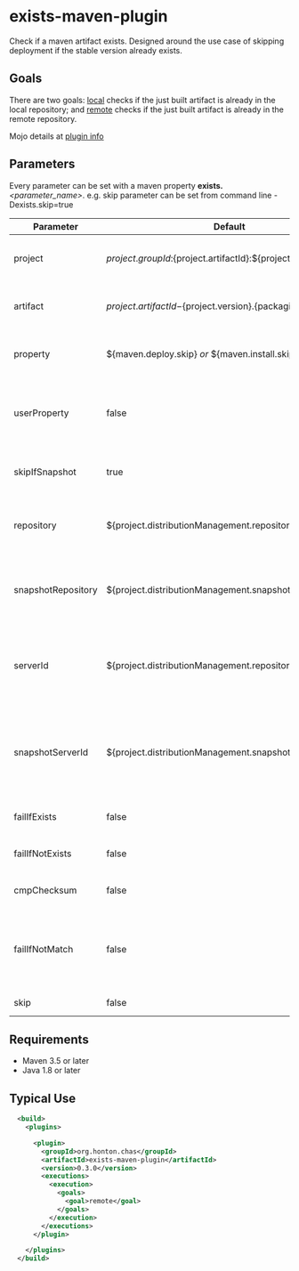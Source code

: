 # exists-maven-plugin

Check if a maven artifact exists. Designed around the use case of skipping deployment if the stable version already exists.

## Goals
There are two goals: [local](https://chonton.github.io/exists-maven-plugin/0.3.0/local-mojo.html) checks
if the just built artifact is already in the local repository;
and [remote](https://chonton.github.io/exists-maven-plugin/0.3.0/remote-mojo.html) checks
if the just built artifact is already in the remote repository.

Mojo details at [plugin info](https://chonton.github.io/exists-maven-plugin/0.3.0/plugin-info.html)

## Parameters
Every parameter can be set with a maven property **exists.**_<parameter_name\>_.  e.g. skip parameter can 
be set from command line -Dexists.skip=true

| Parameter | Default | Description |
|-----------|---------|-------------|
|project    |${project.groupId}:${project.artifactId}:${project.version}| The project within the repository to query|
|artifact   |${project.artifactId}-${project.version}.{packaging}|The artifact within the project to query|
|property   |${maven.deploy.skip} _or_ ${maven.install.skip}|The property to receive the result of the query|
|userProperty|false|If the property should be set as a user property, to be available in child projects|
|skipIfSnapshot|true|Skip the query if the project ends with -SNAPSHOT|
|repository |${project.distributionManagement.repository.url}| For remote goal, the repository to query for artifacts|
|snapshotRepository|${project.distributionManagement.snapshotRepository.url}| For remote goal, the repository to query for snapshot artifacts|
|serverId|${project.distributionManagement.repository.id}|For remote goal, the server ID to use for authentication and proxy settings|
|snapshotServerId|${project.distributionManagement.snapshotRepository.id}|For remote goal, the server ID to use for snapshot authentication and proxy settings|
|failIfExists|false|Fail the build if the artifact already exists|
|failIfNotExists|false|Fail the build if the artifact does not exist|
|cmpChecksum|false|Compare checksums of artifacts|
|failIfNotMatch|false|Fail the build if the artifact exists and cmpChecksum is set and checksums do not match|
|skip|false|Skip executing the plugin|

## Requirements
- Maven 3.5 or later
- Java 1.8 or later

## Typical Use

```xml
  <build>
    <plugins>

      <plugin>
        <groupId>org.honton.chas</groupId>
        <artifactId>exists-maven-plugin</artifactId>
        <version>0.3.0</version>
        <executions>
          <execution>
            <goals>
              <goal>remote</goal>
            </goals>
          </execution>
        </executions>
      </plugin>

    </plugins>
  </build>
```

